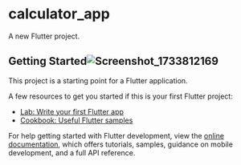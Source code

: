 # calculator_app

A new Flutter project.

## Getting Started![Screenshot_1733812169](https://github.com/user-attachments/assets/0c464c8b-9da1-4c3a-b6cb-f86c61835af6)


This project is a starting point for a Flutter application.

A few resources to get you started if this is your first Flutter project:

- [Lab: Write your first Flutter app](https://docs.flutter.dev/get-started/codelab)
- [Cookbook: Useful Flutter samples](https://docs.flutter.dev/cookbook)

For help getting started with Flutter development, view the
[online documentation](https://docs.flutter.dev/), which offers tutorials,
samples, guidance on mobile development, and a full API reference.

